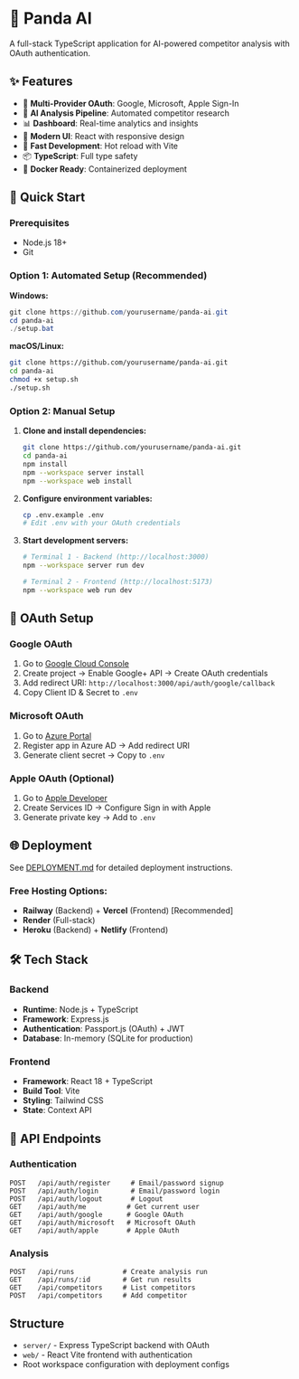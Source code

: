 # 🐼 Panda AI

A full-stack TypeScript application for AI-powered competitor analysis with OAuth authentication.

## ✨ Features

- 🔐 **Multi-Provider OAuth**: Google, Microsoft, Apple Sign-In
- 🤖 **AI Analysis Pipeline**: Automated competitor research
- 📊 **Dashboard**: Real-time analytics and insights
- 🎨 **Modern UI**: React with responsive design
- 🚀 **Fast Development**: Hot reload with Vite
- 📦 **TypeScript**: Full type safety
- 🐳 **Docker Ready**: Containerized deployment

## 🚀 Quick Start

### Prerequisites
- Node.js 18+
- Git

### Option 1: Automated Setup (Recommended)

**Windows:**
```powershell
git clone https://github.com/yourusername/panda-ai.git
cd panda-ai
./setup.bat
```

**macOS/Linux:**
```bash
git clone https://github.com/yourusername/panda-ai.git
cd panda-ai
chmod +x setup.sh
./setup.sh
```

### Option 2: Manual Setup

1. **Clone and install dependencies:**
   ```bash
   git clone https://github.com/yourusername/panda-ai.git
   cd panda-ai
   npm install
   npm --workspace server install
   npm --workspace web install
   ```

2. **Configure environment variables:**
   ```bash
   cp .env.example .env
   # Edit .env with your OAuth credentials
   ```

3. **Start development servers:**
   ```bash
   # Terminal 1 - Backend (http://localhost:3000)
   npm --workspace server run dev
   
   # Terminal 2 - Frontend (http://localhost:5173)
   npm --workspace web run dev
   ```

## 🔐 OAuth Setup

### Google OAuth
1. Go to [Google Cloud Console](https://console.cloud.google.com)
2. Create project → Enable Google+ API → Create OAuth credentials
3. Add redirect URI: `http://localhost:3000/api/auth/google/callback`
4. Copy Client ID & Secret to `.env`

### Microsoft OAuth
1. Go to [Azure Portal](https://portal.azure.com)
2. Register app in Azure AD → Add redirect URI
3. Generate client secret → Copy to `.env`

### Apple OAuth (Optional)
1. Go to [Apple Developer](https://developer.apple.com)
2. Create Services ID → Configure Sign in with Apple
3. Generate private key → Add to `.env`

## 🌐 Deployment

See [DEPLOYMENT.md](./DEPLOYMENT.md) for detailed deployment instructions.

### Free Hosting Options:
- **Railway** (Backend) + **Vercel** (Frontend) [Recommended]
- **Render** (Full-stack)
- **Heroku** (Backend) + **Netlify** (Frontend)

## 🛠️ Tech Stack

### Backend
- **Runtime**: Node.js + TypeScript
- **Framework**: Express.js
- **Authentication**: Passport.js (OAuth) + JWT
- **Database**: In-memory (SQLite for production)

### Frontend
- **Framework**: React 18 + TypeScript
- **Build Tool**: Vite
- **Styling**: Tailwind CSS
- **State**: Context API

## 📱 API Endpoints

### Authentication
```
POST   /api/auth/register     # Email/password signup
POST   /api/auth/login        # Email/password login
POST   /api/auth/logout       # Logout
GET    /api/auth/me          # Get current user
GET    /api/auth/google      # Google OAuth
GET    /api/auth/microsoft   # Microsoft OAuth
GET    /api/auth/apple       # Apple OAuth
```

### Analysis
```
POST   /api/runs            # Create analysis run
GET    /api/runs/:id        # Get run results
GET    /api/competitors     # List competitors
POST   /api/competitors     # Add competitor
```

## Structure

- `server/` - Express TypeScript backend with OAuth
- `web/` - React Vite frontend with authentication
- Root workspace configuration with deployment configs
